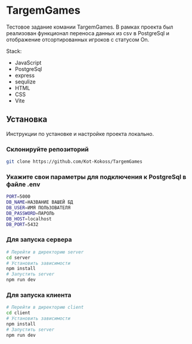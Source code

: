 # TargemGames
 
Тестовое задание комании TargemGames. В рамках проекта был реализован функционал переноса данных из csv в PostgreSql и отображение отсортированных игроков с статусом On.
  
  Stack: 
* JavaScript
* PostgreSql
* express
* sequlize
* HTML
* CSS
* Vite

## Установка 
Инструкции по установке и настройке проекта локально.

### Склонируйте репозиторий
```bash
git clone https://github.com/Kot-Kokoss/TargemGames
```
### Укажите свои параметры для подключения к PostgreSql в файле .env
```bash
PORT=5000
DB_NAME=НАЗВАНИЕ ВАШЕЙ БД
DB_USER=ИМЯ ПОЛЬЗОВАТЕЛЯ
DB_PASSWORD=ПАРОЛЬ
DB_HOST=localhost
DB_PORT=5432
```
### Для запуска сервера
```bash
# Перейти в директорию server
cd server
# Установить зависимости
npm install
# Запустить server
npm run dev
```
### Для запуска клиента
```bash
# Перейти в директорию client
cd client
# Установить зависимости
npm install
# Запустить server
npm run dev
```
